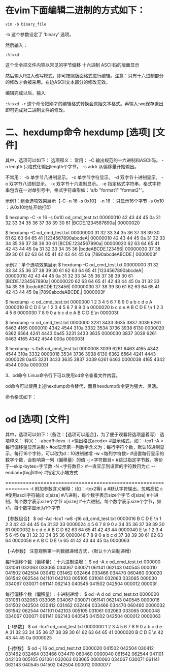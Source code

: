 # 在vim下面编辑二进制的方式如下：

`vim -b binary_file`

-b 这个参数设定了 ‘binary’ 选项。

然后输入：

`:%!xxd`

这个命令把文件内容以常见的字节偏移 十六进制 ASCII码的版面显示

然后输入R进入改写模式，即可按照版面格式进行编辑。注意：只有十六进制部分的修改才会被采用。右边ASCII文本部分的修改无效。

编辑完成以后，输入:

`:%!xxd -r`
这个命令把刚才的编辑格式转换会原始文本格式。再输入:wq保存退出即可完成对二进制文件的修改。



二、hexdump命令
hexdump [选项] [文件]
==============================================================
其中，选项可以如下：
选项释义：
常用：
-C        输出规范的十六进制和ASCII码。
-n length 只格式化输出length个字节。
-s addr   从偏移量开始输出。

不常用：
-b 单字节八进制显示。
-c 单字节字符显示。
-d 双字节十进制显示。
-o 双字节八进制显示。
-x 双字节十六进制显示。
-e 指定格式字符串，格式字符串包含在一对单引号中，格式字符串形如：'a/b "format1" "format2"'。

示例1：组合选项效果展示【-C -n 16 -s 0x10】
-n 16   ：只显示16个字节
-s 0x10 ：从0x10地址开始打印

$ hexdump -C -n 16 -s 0x10 od_cmd_test.txt
00000010  42 43 44 45 0a 31 32 33  34 35 36 37 38 39 30 61  |BCDE.1234567890a|
00000020

$ hexdump -C od_cmd_test.txt
00000000  31 32 33 34 35 36 37 38  39 30 61 62 63 64 65 41  |1234567890abcdeA|
00000010  42 43 44 45 0a 31 32 33  34 35 36 37 38 39 30 61  |BCDE.1234567890a|
00000020  62 63 64 65 41 42 43 44  45 0a 31 32 33 34 35 36  |bcdeABCDE.123456|
00000030  37 38 39 30 61 62 63 64  65 41 42 43 44 45 0a     |7890abcdeABCDE.|
0000003f


示例2：单个选项效果展示
$ hexdump -C od_cmd_test.txt
00000000  31 32 33 34 35 36 37 38  39 30 61 62 63 64 65 41  |1234567890abcdeA|
00000010  42 43 44 45 0a 31 32 33  34 35 36 37 38 39 30 61  |BCDE.1234567890a|
00000020  62 63 64 65 41 42 43 44  45 0a 31 32 33 34 35 36  |bcdeABCDE.123456|
00000030  37 38 39 30 61 62 63 64  65 41 42 43 44 45 0a     |7890abcdeABCDE.|
0000003f

$ hexdump -c od_cmd_test.txt
0000000   1   2   3   4   5   6   7   8   9   0   a   b   c   d   e   A
0000010   B   C   D   E  \n   1   2   3   4   5   6   7   8   9   0   a
0000020   b   c   d   e   A   B   C   D   E  \n   1   2   3   4   5   6
0000030   7   8   9   0   a   b   c   d   e   A   B   C   D   E  \n
000003f

$ hexdump -x od_cmd_test.txt
0000000    3231    3433    3635    3837    3039    6261    6463    4165
0000010    4342    4544    310a    3332    3534    3736    3938    6130
0000020    6362    6564    4241    4443    0a45    3231    3433    3635
0000030    3837    3039    6261    6463    4165    4342    4544    000a
000003f

$ hexdump -s 0x8 od_cmd_test.txt
0000008 3039 6261 6463 4165 4342 4544 310a 3332
0000018 3534 3736 3938 6130 6362 6564 4241 4443
0000028 0a45 3231 3433 3635 3837 3039 6261 6463
0000038 4165 4342 4544 000a
000003f




3、od命令
Linux命令行下可以使用od命令查看文件内容。

od命令可以使用上述hexdump命令替代，而且hexdump命令更为强大、灵活。

命令格式如下：

od  [选项]  [文件]
==============================================================
其中，选项可以如下：（备注：【选项可以组合】，为了便于观看将选项竖着写）
选项释义：               释义：
-abcdfhilovx
-t <输出格式acodx>       #显示格式，如：-tcx1
-A <每行偏移量显示进制>    #od显示第一列数字含义为：每行字符个数，默认16进制显示，每行16个字符，可以改为d：10进制递增
-w <每列字符数>           #设置每行显示的数字个数，会影响第一列（偏移量）的值
-j <字符数目>            #跳过指定字节数，等价于--skip-bytes=字节数
-N <字符数目>            #一直显示到设置的字符数目为止
--endian={big|little}   #指定大小端方式

==============================================================
-t 附加参数含义解释：(如：-tcx2等)
a          #默认字符输出，忽略高位
c          #使用ascii字符输出
o[size]    #八进制，每个数字表示size个字节
d[size]    #十进制，每个数字表示size个字节
x[size]    #十六进制，每个数字表示size个字节，如x1，每个数字显示为1个字节

【参数组合】
$ od -Ad -tcx1 -w8 -j16 od_cmd_test.txt
0000016   B   C   D   E  \n   1   2   3
         42  43  44  45  0a  31  32  33
0000024   4   5   6   7   8   9   0   a
         34  35  36  37  38  39  30  61
0000032   b   c   d   e   A   B   C   D
         62  63  64  65  41  42  43  44
0000040   E  \n   1   2   3   4   5   6
         45  0a  31  32  33  34  35  36
0000048   7   8   9   0   a   b   c   d
         37  38  39  30  61  62  63  64
0000056   e   A   B   C   D   E  \n
         65  41  42  43  44  45  0a
0000063

【-A参数】
注意观察第一列数据递增方式，（默认十六进制递增）

每行偏移个数（偏移量）：十六进制递增：
$ od -A x od_cmd_test.txt
000000 031061 032063 033065 034067 030071 061141 062143 040545
000010 041502 042504 030412 031462 032464 033466 034470 060460
000020 061542 062544 041101 042103 005105 031061 032063 033065
000030 034067 030071 061141 062143 040545 041502 042504 000012
00003f

每行偏移个数（偏移量）：十进制递增：
$ od -A d od_cmd_test.txt
0000000 031061 032063 033065 034067 030071 061141 062143 040545
0000016 041502 042504 030412 031462 032464 033466 034470 060460
0000032 061542 062544 041101 042103 005105 031061 032063 033065
0000048 034067 030071 061141 062143 040545 041502 042504 000012
0000063

【-t参数】
$ od -tcx1 od_cmd_test.txt
0000000   1   2   3   4   5   6   7   8   9   0   a   b   c   d   e   A
         31  32  33  34  35  36  37  38  39  30  61  62  63  64  65  41
0000020   B   C   D   E  \n
         42  43  44  45  0a
0000025

【-j参数】
$ od -j 16 od_cmd_test.txt
0000020 041502 042504 030412 031462 032464 033466 034470 060460
0000040 061542 062544 041101 042103 005105 031061 032063 033065
0000060 034067 030071 061141 062143 040545 041502 042504 000012
0000077